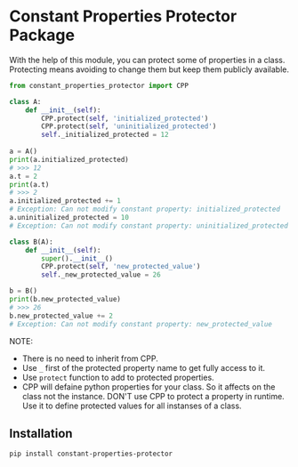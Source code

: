 # Constant Properties Protector Package

With the help of this module, you can protect some of properties in a class. Protecting means avoiding to change them but keep them publicly available.

```python
from constant_properties_protector import CPP

class A:
    def __init__(self):
        CPP.protect(self, 'initialized_protected')
        CPP.protect(self, 'uninitialized_protected')
        self._initialized_protected = 12
        
a = A()
print(a.initialized_protected)
# >>> 12
a.t = 2
print(a.t)
# >>> 2
a.initialized_protected += 1
# Exception: Can not modify constant property: initialized_protected
a.uninitialized_protected = 10
# Exception: Can not modify constant property: uninitialized_protected

class B(A):
    def __init__(self):
        super().__init__()
        CPP.protect(self, 'new_protected_value')
        self._new_protected_value = 26

b = B()
print(b.new_protected_value)
# >>> 26
b.new_protected_value += 2
# Exception: Can not modify constant property: new_protected_value
```

NOTE: 

* There is no need to inherit from CPP.
* Use `_` first of the protected property name to get fully access to it.
* Use `protect` function to add to protected properties.
* CPP will defaine python properties for your class. So it affects on the class not the instance. DON'T use CPP to protect a property in runtime. Use it to define protected values for all instanses of a class.

## Installation
```pip install constant-properties-protector```